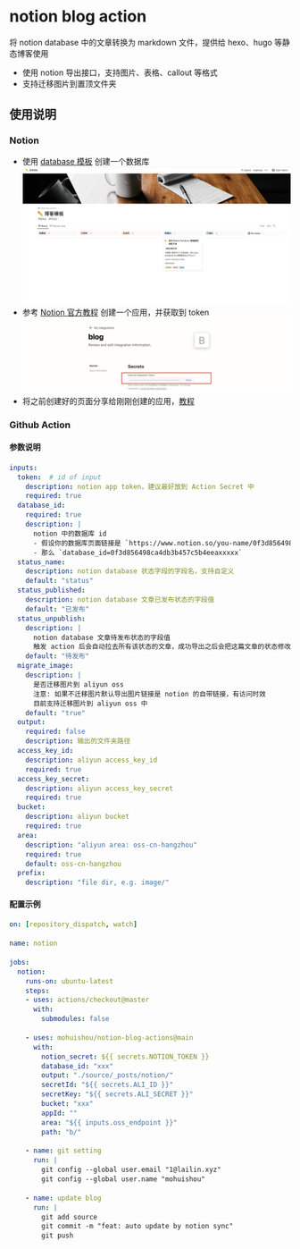 # notion blog action

将 notion database 中的文章转换为 markdown 文件，提供给 hexo、hugo 等静态博客使用

- 使用 notion 导出接口，支持图片、表格、callout 等格式
- 支持迁移图片到置顶文件夹

## 使用说明

### Notion

- 使用 [database 模板](https://mohuishou.notion.site/3999b0ae72364a4b99a87f7d9d0a52be?v=1df90fd8110541679dc48866b80031ee) 创建一个数据库
  ![](docs/database_tpl.jpg)
- 参考 [Notion 官方教程](https://developers.notion.com/docs/getting-started#step-1-create-an-integration) 创建一个应用，并获取到 token
  ![](./docs/app-sec.jpg)
- 将之前创建好的页面分享给刚刚创建的应用，[教程](https://developers.notion.com/docs/getting-started#step-2-share-a-database-with-your-integration)

### Github Action

#### 参数说明

```yaml
inputs:
  token:  # id of input
    description: notion app token，建议最好放到 Action Secret 中
    required: true
  database_id:
    required: true
    description: |
      notion 中的数据库 id
      - 假设你的数据库页面链接是 `https://www.notion.so/you-name/0f3d856498ca4db3b457c5b4eeaxxxxx`
      - 那么 `database_id=0f3d856498ca4db3b457c5b4eeaxxxxx`
  status_name:
    description: notion database 状态字段的字段名，支持自定义
    default: "status"
  status_published:
    description: notion database 文章已发布状态的字段值
    default: "已发布"
  status_unpublish:
    description: |
      notion database 文章待发布状态的字段值
      触发 action 后会自动拉去所有该状态的文章，成功导出之后会把这篇文章的状态修改为上面设置的已发布状态
    default: "待发布"
  migrate_image:
    description: |
      是否迁移图片到 aliyun oss
      注意: 如果不迁移图片默认导出图片链接是 notion 的自带链接，有访问时效
      目前支持迁移图片到 aliyun oss 中
    default: "true"
  output:
    required: false
    description: 输出的文件夹路径
  access_key_id:
    description: aliyun access_key_id
    required: true
  access_key_secret:
    description: aliyun access_key_secret
    required: true
  bucket:
    description: aliyun bucket
    required: true
  area:
    description: "aliyun area: oss-cn-hangzhou"
    required: true
    default: oss-cn-hangzhou
  prefix:
    description: "file dir, e.g. image/"
```
  
  #### 配置示例

```yaml
on: [repository_dispatch, watch]

name: notion

jobs:
  notion:
    runs-on: ubuntu-latest
    steps:
    - uses: actions/checkout@master
      with:
        submodules: false

    - uses: mohuishou/notion-blog-actions@main
      with:
        notion_secret: ${{ secrets.NOTION_TOKEN }}
        database_id: "xxx"
        output: "./source/_posts/notion/"
        secretId: "${{ secrets.ALI_ID }}"
        secretKey: "${{ secrets.ALI_SECRET }}"
        bucket: "xxx"
        appId: ""
        area: "${{ inputs.oss_endpoint }}"
        path: "b/"

    - name: git setting
      run: |
        git config --global user.email "1@lailin.xyz"
        git config --global user.name "mohuishou"

    - name: update blog
      run: |
        git add source
        git commit -m "feat: auto update by notion sync"
        git push
```

